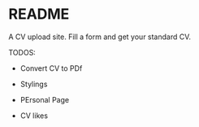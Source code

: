 # README

A CV upload site. Fill a form and get your standard CV.

TODOS:

* Convert CV to PDf 

* Stylings

* PErsonal Page

* CV likes
